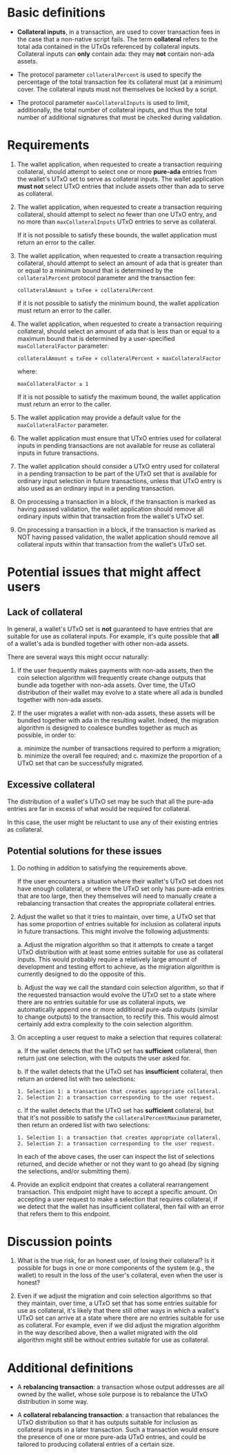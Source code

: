 # Basic definitions

*   **Collateral inputs**, in a transaction, are used to cover transaction fees
    in the case that a non-native script fails. The term **collateral** refers
    to the total ada contained in the UTxOs referenced by collateral inputs.
    Collateral inputs can **only** contain ada: they may **not** contain
    non-ada assets.

*   The protocol parameter `collateralPercent` is used to specify the
    percentage of the total transaction fee its collateral must (at a minimum)
    cover. The collateral inputs must not themselves be locked by a script.

*   The protocol parameter `maxCollateralInputs` is used to limit,
    additionally, the total number of collateral inputs, and thus the total
    number of additional signatures that must be checked during validation.

# Requirements

1.  The wallet application, when requested to create a transaction requiring
    collateral, should attempt to select one or more **pure-ada** entries from
    the wallet's UTxO set to serve as collateral inputs. The wallet application
    **must not** select UTxO entries that include assets other than ada to
    serve as collateral.

2.  The wallet application, when requested to create a transaction requiring
    collateral, should attempt to select no fewer than one UTxO entry, and no
    more than `maxCollateralInputs` UTxO entries to serve as collateral.

    If it is not possible to satisfy these bounds, the wallet application must
    return an error to the caller.

3.  The wallet application, when requested to create a transaction requiring
    collateral, should attempt to select an amount of ada that is greater than
    or equal to a minimum bound that is determined by the `collateralPercent`
    protocol parameter and the transaction fee:

        collateralAmount ≥ txFee × collateralPercent

    If it is not possible to satisfy the minimum bound, the wallet application
    must return an error to the caller.

4.  The wallet application, when requested to create a transaction requiring
    collateral, should select an amount of ada that is less than or equal to a
    maximum bound that is determined by a user-specified `maxCollateralFactor`
    parameter:

        collateralAmount ≤ txFee × collateralPercent × maxCollateralFactor

    where:

        maxCollateralFactor ≥ 1

    If it is not possible to satisfy the maximum bound, the wallet application
    must return an error to the caller.

5.  The wallet application may provide a default value for the
    `maxCollateralFactor` parameter.

6.  The wallet application must ensure that UTxO entries used for collateral
    inputs in pending transactions are not available for reuse as collateral
    inputs in future transactions.

7.  The wallet application should consider a UTxO entry used for collateral in
    a pending transaction to be part of the UTxO set that is available for
    ordinary input selection in future transactions, unless that UTxO entry is
    also used as an ordinary input in a pending transaction.

8.  On processing a transaction in a block, if the transaction is marked as
    having passed validation, the wallet application should remove all ordinary
    inputs within that transaction from the wallet's UTxO set.

9.  On processing a transaction in a block, if the transaction is marked as NOT
    having passed validation, the wallet application should remove all
    collateral inputs within that transaction from the wallet's UTxO set.

# Potential issues that might affect users

## Lack of collateral

In general, a wallet's UTxO set is **not** guaranteed to have entries that are
suitable for use as collateral inputs. For example, it's quite possible that
**all** of a wallet's ada is bundled together with other non-ada assets.

There are several ways this might occur naturally:

1.  If the user frequently makes payments with non-ada assets, then the coin
    selection algorithm will frequently create change outputs that bundle ada
    together with non-ada assets. Over time, the UTxO distribution of their
    wallet may evolve to a state where all ada is bundled together with non-ada
    assets.

2.  If the user migrates a wallet with non-ada assets, these assets will be
    bundled together with ada in the resulting wallet. Indeed, the migration
    algorithm is designed to coalesce bundles together as much as possible, in
    order to:

    a. minimize the number of transactions required to perform a migration;
    b. minimize the overall fee required; and
    c. maximize the proportion of a UTxO set that can be successfully migrated.

## Excessive collateral

The distribution of a wallet's UTxO set may be such that all the pure-ada
entries are far in excess of what would be required for collateral.

In this case, the user might be reluctant to use any of their existing entries
as collateral.

## Potential solutions for these issues

1.  Do nothing in addition to satisfying the requirements above.

    If the user encounters a situation where their wallet's UTxO set does not
    have enough collateral, or where the UTxO set only has pure-ada entries
    that are too large, then they themselves will need to manually create a
    rebalancing transaction that creates the appropriate collateral entries.

2.  Adjust the wallet so that it tries to maintain, over time, a UTxO set that
    has some proportion of entries suitable for inclusion as collateral inputs
    in future transactions. This might involve the following adjustments:

    a.  Adjust the migration algorithm so that it attempts to create a target
        UTxO distribution with at least some entries suitable for use as
        collateral inputs. This would probably require a relatively large
        amount of development and testing effort to achieve, as the migration
        algorithm is currently designed to do the opposite of this.

    b.  Adjust the way we call the standard coin selection algorithm, so that
        if the requested transaction would evolve the UTxO set to a state where
        there are no entries suitable for use as collateral inputs, we
        automatically append one or more additional pure-ada outputs (similar
        to change outputs) to the transaction, to rectify this. This would
        almost certainly add extra complexity to the coin selection algorithm.

3.  On accepting a user request to make a selection that requires collateral:

    a.  If the wallet detects that the UTxO set has **sufficient** collateral,
        then return just one selection, with the outputs the user asked for.

    b.  If the wallet detects that the UTxO set has **insufficient** collateral,
        then return an ordered list with two selections:

        1. Selection 1: a transaction that creates appropriate collateral.
        2. Selection 2: a transaction corresponding to the user request.

    c.  If the wallet detects that the UTxO set has **sufficient** collateral,
        but that it's not possible to satisfy the `collateralPercentMaximum`
        parameter, then return an ordered list with two selections:

        1. Selection 1: a transaction that creates appropriate collateral.
        2. Selection 2: a transaction corresponding to the user request.

    In each of the above cases, the user can inspect the list of selections
    returned, and decide whether or not they want to go ahead (by signing the
    selections, and/or submitting them).

4.  Provide an explicit endpoint that creates a collateral rearrangement
    transaction. This endpoint might have to accept a specific amount.  On
    accepting a user request to make a selection that requires collateral, if
    we detect that the wallet has insufficient collateral, then fail with an
    error that refers them to this endpoint.

# Discussion points

1.  What is the true risk, for an honest user, of losing their collateral? Is
    it possible for bugs in one or more components of the system (e.g., the
    wallet) to result in the loss of the user's collateral, even when the user
    is honest?

2.  Even if we adjust the migration and coin selection algorithms so that they
    maintain, over time, a UTxO set that has some entries suitable for use as
    collateral, it's likely that there still other ways in which a wallet's
    UTxO set can arrive at a state where there are no entries suitable for use
    as collateral. For example, even if we did adjust the migration algorithm
    in the way described above, then a wallet migrated with the old algorithm
    might still be without entries suitable for use as collateral.

# Additional definitions

*   A **rebalancing transaction**: a transaction whose output addresses are all
    owned by the wallet, whose sole purpose is to rebalance the UTxO
    distribution in some way.

*   A **collateral rebalancing transaction**: a transaction that rebalances the
    UTxO distribution so that it has outputs suitable for inclusion as
    collateral inputs in a later transaction. Such a transaction would ensure
    the presence of one or more pure-ada UTxO entries, and could be tailored to
    producing collateral entries of a certain size.
